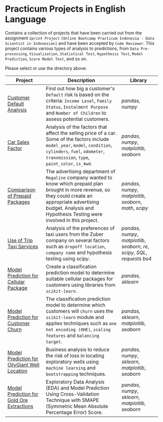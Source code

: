 # Practicum Projects in English Language

Contains a collection of projects that have been carried out from the assignment *`Sprint Project`* `[Online Bootcamp Practicum Indonesia - Data Scientist in Indonesian]` and have been accepted by `Code Reviewer`. This project contains various types of analysis to predictions, from `Data Pre-processing`, `Visualization`, `Statistical Test`, `Hypothesis Test`, `Model Prediction`, `Score Model Test`, and so on.

Please select or use the directory above:

| Project | Description | Library |
| ------- | ------- | ------- |
| [Customer Default Analysis](https://github.com/fuadraharjo/PracticumProjects-EnglishLanguage/blob/bcf167d0ddb129c17d101ca055ec41c03b0ca39c/Project-1/Default%20risk%20analysis%20-%20Islamic%20bank.ipynb) | Find out how big a customer's `Default` risk is based on the criteria: `Income Level`, `Family Status`, `Instalment Purpose` and `Number of Children` to assess potential customers. | *pandas*, *numpy* |
| [Car Sales Factor](https://github.com/fuadraharjo/PracticumProjects-EnglishLanguage/blob/bcf167d0ddb129c17d101ca055ec41c03b0ca39c/Project-2/Factors%20Influencing%20Car%20Selling%20Prices.ipynb) | Analysis of the factors that affect the selling price of a car. Some of the factors include `model_year`, `model`, `condition`, `cylinders`, `fuel`, `odometer`, `transmission`, `type`, `paint_color`, `is_4wd`. | *pandas*, *numpy*, *matplotlib*, *seaborn* |
| [Comparison of Prepaid Packages](https://github.com/fuadraharjo/PracticumProjects-EnglishLanguage/blob/bcf167d0ddb129c17d101ca055ec41c03b0ca39c/Project-3/Prepaid%20plan%20comparison%20study%20in%20megaline%20company.ipynb) | The advertising department of `Megaline` company wanted to know which prepaid plan brought in more revenue, so they could create an appropriate advertising budget. Analysis and Hypothesis Testing were involved in this project.| *pandas*, *numpy*, *matplotlib*, *seaborn*, *math*, *scipy* |
| [Use of Trip Taxi Services](https://github.com/fuadraharjo/PracticumProjects-EnglishLanguage/blob/bcf167d0ddb129c17d101ca055ec41c03b0ca39c/Project-4/Trip%20analysis%20of%20taxi%20service%20users.ipynb) | Analysis of the preferences of taxi users from the Zuber company on several factors such as `dropoff location`, `company name` and hypothesis testing using *scipy*. | *pandas*, *numpy*, *matplotlib*, *seaborn*, *re*, *scipy*, *SQL*, *requests* *bs4*  |
| [Model Prediction for Cellular Package](https://github.com/fuadraharjo/PracticumProjects-EnglishLanguage/blob/bcf167d0ddb129c17d101ca055ec41c03b0ca39c/Project-5/User%20cellular%20package%20prediction%20model%20using%20machine%20learning.ipynb) | Create a classification prediction model to determine suitable cellular packages for customers using libraries from *`scikit-learn`*. | *pandas*, *sklearn* |
| [Model Prediction for Customer Churn](https://github.com/fuadraharjo/PracticumProjects-EnglishLanguage/blob/bcf167d0ddb129c17d101ca055ec41c03b0ca39c/Project-6/Bank%20customer%20churn%20prediction%20model%20using%20machine%20learning.ipynb) | The classification prediction model to determine which customers will `churn` uses the `scikit-learn` module and applies techniques such as `one hot encoding (OHE)`, `scaling features` and `balancing target`. | *pandas*, *sklearn*, *matplotlib*, *seaborn* |
| [Model Prediction for OilyGiant Well Location](https://github.com/fuadraharjo/PracticumProjects-EnglishLanguage/blob/bcf167d0ddb129c17d101ca055ec41c03b0ca39c/Project-7/Predictive%20Modeling%20for%20OilyGiant%20Well%20Exploration%20Locations.ipynb) | Business analysis to reduce the risk of loss in locating exploratory wells using `machine learning` and `bootstrapping` techniques. | *pandas*, *numpy*, *sklearn*, *matplotlib*, *seaborn* |
| [Model Prediction for Gold Ore Extractions](https://github.com/fuadraharjo/PracticumProjects-EnglishLanguage/blob/27f87b0089338b8da967337094eae85c1352d6d1/Project-8%20-%20Gold%20ore%20extraction%20prediction%20model/Gold%20ore%20extraction%20prediction%20model.ipynb) | Exploratory Data Analysis (EDA) and Model Prediction Using Cross-Validation Technique with SMAPE (Symmetric Mean Absolute Percentage Error) Score. | *pandas*, *numpy*, *sklearn*, *matplotlib*, *seaborn* |